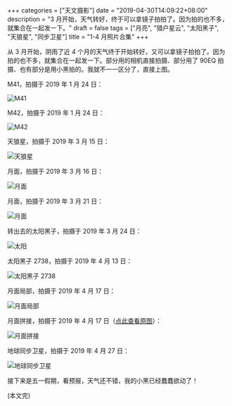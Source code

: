 +++
categories = ["天文摄影"]
date = "2019-04-30T14:09:22+08:00"
description = "3 月开始，天气转好，终于可以拿镜子拍拍了。因为拍的也不多，就集合在一起发一下。"
draft = false
tags = ["月亮", "猎户星云", "太阳黑子", "天狼星", "同步卫星"]
title = "1-4 月照片合集"
+++

从 3 月开始，阴雨了近 4 个月的天气终于开始转好，又可以拿镜子拍拍了。因为拍的也不多，就集合在一起发一下。部分用的相机直接拍摄、部分用了 90EQ 拍摄、也有部分是用小黑拍的。我就不一一区分了，直接上图。

<!--more-->

M41，拍摄于 2019 年 1 月 24 日：

![M41](/images/m41_20190124.jpg)

M42，拍摄于 2019 年 1 月 24 日：

![M42](/images/m42_20190124.jpg)

天狼星，拍摄于 2019 年 3 月 15 日：

![天狼星](/images/sirus_20190315.jpg)

月面，拍摄于 2019 年 3 月 16 日：

![月面](/images/moon_20190316.jpg)

月面，拍摄于 2019 年 3 月 21 日：

![月面](/images/moon_20190321.jpg)

转出去的太阳黑子，拍摄于 2019 年 3 月 24 日：

![太阳](/images/sun_20190324.jpg)

太阳黑子 2738，拍摄于 2019 年 4 月 13 日：

![太阳黑子 2738](/images/sunspot_2738_20190413.jpg)

月面局部，拍摄于 2019 年 4 月 17 日：

![月面局部](/images/moon_20190417_partial.jpg)

月面拼接，拍摄于 2019 年 4 月 17 日（[点此查看原图](/images/moon_20190417_big.jpg)）：

![月面拼接](/images/moon_20190417_small.jpg)

地球同步卫星，拍摄于 2019 年 4 月 27 日：

![地球同步卫星](/images/gso_satellite_20190427.png)

接下来是五一假期，看预报，天气还不错，我的小黑已经蠢蠢欲动了！

(本文完)
